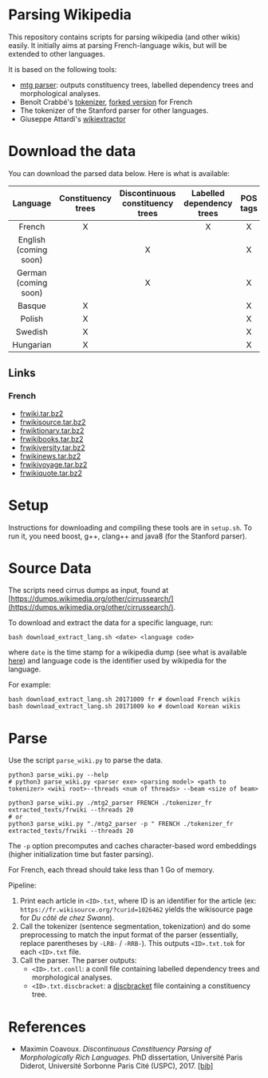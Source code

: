 
# Parsing Wikipedia

This repository contains scripts for parsing wikipedia (and other wikis)
easily. It initially aims at parsing French-language wikis, but
will be extended to other languages.

It is based on the following tools:

- [mtg parser](https://github.com/mcoavoux/mtg/): outputs constituency
    trees, labelled dependency trees and morphological analyses.
- Benoît Crabbé's [tokenizer](https://github.com/bencrabbe/nlp-toolbox/),
    [forked version](https://github.com/mcoavoux/nlp-toolbox/) for French
- The tokenizer of the Stanford parser for other languages.
- Giuseppe Attardi's [wikiextractor](https://github.com/attardi/wikiextractor)

# Download the data

You can download the parsed data below.
Here is what is available:

**Language**|**Constituency trees**|**Discontinuous constituency trees**|**Labelled dependency trees**|**POS tags**|**Morphological analysis**
:-----:|:-----:|:-----:|:-----:|:-----:|:-----:
French |X| |X|X|X
English (coming soon)||X||X|
German (coming soon)||X||X|X
Basque |X| | |X|X
Polish |X| | |X|X
Swedish |X| | |X|X
Hungarian |X| | |X|X


## Links

### French

- [frwiki.tar.bz2](http://drehu.linguist.univ-paris-diderot.fr/wikiparse/frwiki.tar.bz2)
- [frwikisource.tar.bz2](http://drehu.linguist.univ-paris-diderot.fr/wikiparse/frwikisource.tar.bz2)
- [frwiktionary.tar.bz2](http://drehu.linguist.univ-paris-diderot.fr/wikiparse/frwiktionary.tar.bz2)
- [frwikibooks.tar.bz2](http://drehu.linguist.univ-paris-diderot.fr/wikiparse/frwikibooks.tar.bz2)
- [frwikiversity.tar.bz2](http://drehu.linguist.univ-paris-diderot.fr/wikiparse/frwikiversity.tar.bz2)
- [frwikinews.tar.bz2](http://drehu.linguist.univ-paris-diderot.fr/wikiparse/frwikinews.tar.bz2)
- [frwikivoyage.tar.bz2](http://drehu.linguist.univ-paris-diderot.fr/wikiparse/frwikivoyage.tar.bz2)
- [frwikiquote.tar.bz2](http://drehu.linguist.univ-paris-diderot.fr/wikiparse/frwikiquote.tar.bz2)



# Setup

Instructions for downloading and compiling these tools are in `setup.sh`.
To run it, you need boost, g++, clang++ and java8 (for the Stanford parser).

# Source Data

The scripts need cirrus dumps as input, found at [https://dumps.wikimedia.org/other/cirrussearch/](https://dumps.wikimedia.org/other/cirrussearch/).

To download and extract the data for a specific language, run:

    bash download_extract_lang.sh <date> <language code>

where `date` is the time stamp for a wikipedia dump (see what is available
[here](https://dumps.wikimedia.org/other/cirrussearch/))
and language code is the identifier used by wikipedia for the language.


For example:

    bash download_extract_lang.sh 20171009 fr # download French wikis
    bash download_extract_lang.sh 20171009 ko # download Korean wikis


# Parse

Use the script `parse_wiki.py` to parse the data.

    python3 parse_wiki.py --help
    # python3 parse_wiki.py <parser exe> <parsing model> <path to tokenizer> <wiki root>--threads <num of threads> --beam <size of beam>
    
    python3 parse_wiki.py ./mtg2_parser FRENCH ./tokenizer_fr extracted_texts/frwiki --threads 20
    # or
    python3 parse_wiki.py "./mtg2_parser -p " FRENCH ./tokenizer_fr extracted_texts/frwiki --threads 20

The `-p` option precomputes and caches character-based word embeddings
(higher initialization time but faster parsing).


For French, each thread should take less than 1 Go of memory.

Pipeline:

1. Print each article in `<ID>.txt`, where ID is an identifier for the
  article (ex: `https://fr.wikisource.org/?curid=1026462` yields
  the wikisource page for *Du côté de chez Swann*).
2. Call the tokenizer (sentence segmentation, tokenization) and do
  some preprocessing to match the input format of the parser
  (essentially, replace parentheses by `-LRB-` / `-RRB-`).
  This outputs `<ID>.txt.tok` for each `<ID>.txt` file.
3. Call the parser. The parser outputs:
    - `<ID>.txt.conll`: a conll file containing labelled dependency trees
      and morphological analyses.
    - `<ID>.txt.discbracket`: a [discbracket](http://discodop.readthedocs.io/en/latest/fileformats.html#discbracket)
      file containing a constituency tree.

# References

- Maximin Coavoux. *Discontinuous Constituency Parsing of Morphologically Rich Languages.* PhD dissertation, Université Paris Diderot, Université Sorbonne Paris Cité (USPC), 2017. [[bib]](phd.bib)




